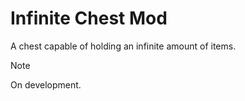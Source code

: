# Infinite Chest Mod
A chest capable of holding an infinite amount of items.
> [!NOTE]
> On development.
